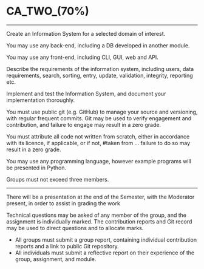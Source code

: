 # CA_TWO_(70%)
---
Create an Information System for a selected domain of interest. 

You may use any back-end, including a DB developed in another module. 

You may use any front-end, including CLI, GUI, web and API.

Describe the requirements of the information system, including users, data requirements, search, sorting, entry, update, validation, integrity, reporting etc.

Implement and test the Information System, and document your implementation thoroughly.

You must use public git (e.g. GitHub) to manage your source and versioning, with regular frequent commits. Git may be used to verify engagement and contribution, and failure to engage may result in a zero grade.

You must attribute all code not written from scratch, either in accordance with its licence, if applicable, or if not, #taken from ...  failure to do so may result in a zero grade.

You may use any programming language, however example programs will be presented in Python.

Groups must not exceed three members.

---

There will be a presentation at the end of the Semester, with the Moderator present, in order to assist in grading the work

Technical questions may be asked of any member of the group, and the assignment is individually marked. The contribution reports and Git record may be used to direct questions and to allocate marks.

* All groups must submit a group report, containing individual contribution reports and a link to public Git repository.
* All individuals must submit a reflective report on their experience of the group, assignment, and module.
